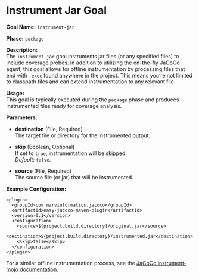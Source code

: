 # Instrument Jar Goal

**Goal Name:** `instrument-jar`

**Phase:** `package`

**Description:**  
The `instrument-jar` goal instruments jar files (or any specified files) to include coverage probes. In addition to utilizing the on-the-fly JaCoCo agent, this goal allows for offline instrumentation by processing files that end with `.exec` found anywhere in the project. This means you’re not limited to classpath files and can extend instrumentation to any relevant file.

**Usage:**  
This goal is typically executed during the `package` phase and produces instrumented files ready for coverage analysis.

**Parameters:**

- **destination** (File, Required)  
  The target file or directory for the instrumented output.

- **skip** (Boolean, Optional)  
  If set to `true`, instrumentation will be skipped.  
  *Default:* `false`.

- **source** (File, Required)  
  The source file (or jar) that will be instrumented.

**Example Configuration:**

```
<plugin>
  <groupId>com.marvinformatics.jacoco</groupId>
  <artifactId>easy-jacoco-maven-plugin</artifactId>
  <version>0.1</version>
  <configuration>
    <source>${project.build.directory}/original.jar</source>
    <destination>${project.build.directory}/instrumented.jar</destination>
    <skip>false</skip>
  </configuration>
</plugin>
```

For a similar offline instrumentation process, see the [JaCoCo instrument-mojo documentation](https://www.eclemma.org/jacoco/trunk/doc/instrument-mojo.html).
